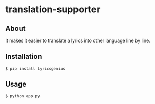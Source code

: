 # translation-supporter

## About
It makes it easier to translate a lyrics into other language line by line.

## Installation
```
$ pip install lyricsgenius
```

## Usage
```
$ python app.py
```
